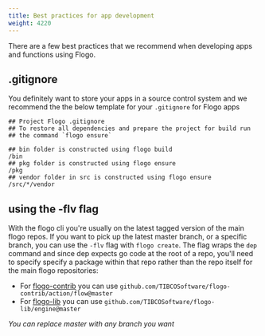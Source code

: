```yaml
---
title: Best practices for app development
weight: 4220
---
```


There are a few best practices that we recommend when developing apps and functions using Flogo.

## .gitignore
You definitely want to store your apps in a source control system and we recommend the the below template for your `.gitignore` for Flogo apps

```
## Project Flogo .gitignore
## To restore all dependencies and prepare the project for build run
## the command `flogo ensure`

## bin folder is constructed using flogo build
/bin
## pkg folder is constructed using flogo ensure
/pkg
## vendor folder in src is constructed using flogo ensure
/src/*/vendor
```

## using the -flv flag
With the flogo cli you're usually on the latest tagged version of the main flogo repos. If you want to pick up the latest master branch, or a specific branch, you can use the `-flv` flag with `flogo create`. The flag wraps the `dep` command and since dep expects go code at the root of a repo, you'll need to specify specify a package within that repo rather than the repo itself for the main flogo repositories:

* For [flogo-contrib](https://github.com/TIBCOSoftware/flogo-contrib) you can use `github.com/TIBCOSoftware/flogo-contrib/action/flow@master`
* For [flogo-lib](https://github.com/TIBCOSoftware/flogo-lib) you can use `github.com/TIBCOSoftware/flogo-lib/engine@master`

_You can replace master with any branch you want_
